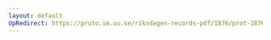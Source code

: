 ```yaml
---
layout: default
UpRedirect: https://pruto.im.uu.se/riksdagen-records-pdf/1876/prot-1876--ak--015/prot-1876--ak--015_049.pdf
---
```

